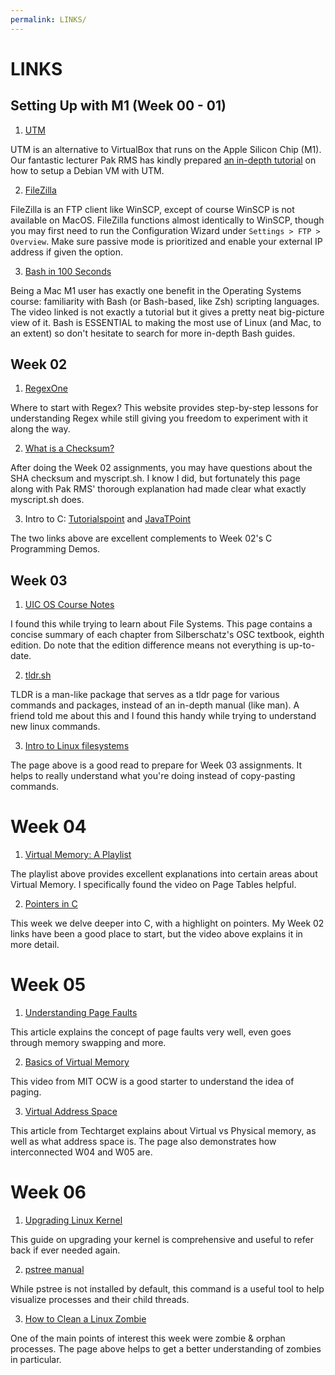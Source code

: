 ```yaml
---
permalink: LINKS/
---
```

# LINKS

## Setting Up with M1 (Week 00 - 01)

1. [UTM](https://mac.getutm.app/)<br>

  UTM is an alternative to VirtualBox that runs on the Apple Silicon Chip (M1). Our fantastic lecturer Pak RMS
  has kindly prepared [an in-depth tutorial](https://doit.vlsm.org/009.html) on how to setup a Debian VM with UTM.

2. [FileZilla](https://filezilla-project.org/)<br>

  FileZilla is an FTP client like WinSCP, except of course WinSCP is not available on MacOS. FileZilla functions 
  almost identically to WinSCP, though you may first need to run the Configuration Wizard under `Settings > FTP > Overview`. Make sure passive mode is
  prioritized and enable your external IP address if given the option.

3. [Bash in 100 Seconds](https://youtu.be/I4EWvMFj37g)<br>

  Being a Mac M1 user has exactly one benefit in the Operating Systems course: familiarity with Bash (or Bash-based, like Zsh) scripting languages. The       video linked is not exactly a tutorial but it gives a pretty neat big-picture view of it. Bash is ESSENTIAL to making the most use of Linux (and Mac, to   an extent) so don't hesitate to search for more in-depth Bash guides.
  
## Week 02

1. [RegexOne](https://regexone.com/)<br>

  Where to start with Regex? This website provides step-by-step lessons for understanding Regex while still giving you freedom to experiment with it along the way.

2. [What is a Checksum?](https://www.howtogeek.com/363735/what-is-a-checksum-and-why-should-you-care/)<br> 
  
  After doing the Week 02 assignments, you may have questions about the SHA checksum and myscript.sh. I know I did, but fortunately this page along with Pak RMS' thorough explanation had made clear what exactly  myscript.sh does.

3. Intro to C:  [Tutorialspoint](https://www.tutorialspoint.com/cprogramming/index.htm) and [JavaTPoint](https://www.javatpoint.com/c-programming-language-tutorial)

  The two links above are excellent complements to Week 02's C Programming Demos.

## Week 03

1. [UIC OS Course Notes](https://www.cs.uic.edu/~jbell/CourseNotes/OperatingSystems/)

  I found this while trying to learn about File Systems. This page contains a concise summary of each chapter from Silberschatz's OSC textbook, eighth edition. Do note that the edition difference means not everything is up-to-date.

2. [tldr.sh](https://tldr.sh/)

  TLDR is a man-like package that serves as a tldr page for various commands and packages, instead of an in-depth manual (like man). A friend told me about this and I found this handy while trying to understand new linux commands. 

3. [Intro to Linux filesystems](https://opensource.com/life/16/10/introduction-linux-filesystems)

  The page above is a good read to prepare for Week 03 assignments. It helps to really understand what you're doing instead of copy-pasting commands.

# Week 04

1. [Virtual Memory: A Playlist](https://youtube.com/playlist?list=PLiwt1iVUib9s2Uo5BeYmwkDFUh70fJPxX)

  The playlist above provides excellent explanations into certain areas about Virtual Memory. I specifically found the video on Page Tables helpful.

2. [Pointers in C](https://youtu.be/mw1qsMieK5c)

  This week we delve deeper into C, with a highlight on pointers. My Week 02 links have been a good place to start, but the video above explains it in more detail.

# Week 05

1. [Understanding Page Faults](https://www.site24x7.com/learn/linux/page-faults-memory-swapping.html)

  This article explains the concept of page faults very well, even goes through memory swapping and more.

2. [Basics of Virtual Memory](https://youtu.be/8yO2FBBfaB0)

  This video from MIT OCW is a good starter to understand the idea of paging.

3. [Virtual Address Space](https://www.techtarget.com/searchstorage/definition/address-space)

  This article from Techtarget explains about Virtual vs Physical memory, as well as what address space is. The page also demonstrates how interconnected W04 and W05 are.

# Week 06

1. [Upgrading Linux Kernel](https://linuxhint.com/upgrade-linux-kernel-version-debian-10/)

  This guide on upgrading your kernel is comprehensive and useful to refer back if ever needed again.

2. [pstree manual](https://man7.org/linux/man-pages/man1/pstree.1.html)

  While pstree is not installed by default, this command is a useful tool to help visualize processes and their child threads.

3. [How to Clean a Linux Zombie](https://www.baeldung.com/linux/clean-zombie-process)

  One of the main points of interest this week were zombie & orphan processes. The page above helps to get a better understanding of zombies in particular.

